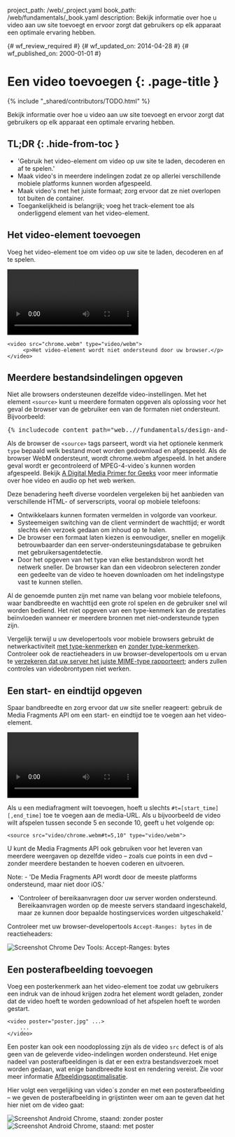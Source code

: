 project_path: /web/_project.yaml
book_path: /web/fundamentals/_book.yaml
description: Bekijk informatie over hoe u video aan uw site toevoegt en ervoor zorgt dat gebruikers op elk apparaat een optimale ervaring hebben.

{# wf_review_required #}
{# wf_updated_on: 2014-04-28 #}
{# wf_published_on: 2000-01-01 #}

# Een video toevoegen {: .page-title }

{% include "_shared/contributors/TODO.html" %}



Bekijk informatie over hoe u video aan uw site toevoegt en ervoor zorgt dat gebruikers op elk apparaat een optimale ervaring hebben.



## TL;DR {: .hide-from-toc }
- 'Gebruik het video-element om video op uw site te laden, decoderen en af te spelen.'
- Maak video's in meerdere indelingen zodat ze op allerlei verschillende mobiele platforms kunnen worden afgespeeld.
- Maak video's met het juiste formaat; zorg ervoor dat ze niet overlopen tot buiten de container.
- Toegankelijkheid is belangrijk; voeg het track-element toe als onderliggend element van het video-element.


## Het video-element toevoegen

Voeg het video-element toe om video op uw site te laden, decoderen en af te spelen.

<video controls>
     <source src="video/chrome.webm" type="video/webm">
     <source src="video/chrome.mp4" type="video/mp4">
     <p>Het video-element wordt niet ondersteund door deze browser.</p>
</video>


    <video src="chrome.webm" type="video/webm">
         <p>Het video-element wordt niet ondersteund door uw browser.</p>
    </video>
    

## Meerdere bestandsindelingen opgeven

Niet alle browsers ondersteunen dezelfde video-instellingen.
Met het element `<source>` kunt u meerdere formaten opgeven als oplossing voor het geval de browser van de gebruiker een van de formaten niet ondersteunt.
Bijvoorbeeld:

<pre class="prettyprint">
{% includecode content_path="web..//fundamentals/design-and-ui/media/video/_code/video-main.html" region_tag="sourcetypes" %}
</pre>

Als de browser de `<source>` tags parseert, wordt via het optionele kenmerk `type` bepaald welk bestand moet worden gedownload en afgespeeld. Als de browser WebM ondersteunt, wordt chrome.webm afgespeeld. In het andere geval wordt er gecontroleerd of MPEG-4-video`s kunnen worden afgespeeld.
Bekijk <a href='//www.xiph.org/video/vid1.shtml' title='Highly entertaining and informative video guide to digital video'>A Digital Media Primer for Geeks</a> voor meer informatie over hoe video en audio op het web werken.

Deze benadering heeft diverse voordelen vergeleken bij het aanbieden van verschillende HTML- of serverscripts, vooral op mobiele telefoons:

* Ontwikkelaars kunnen formaten vermelden in volgorde van voorkeur.
* Systeemeigen switching van de client vermindert de wachttijd; er wordt slechts één verzoek gedaan om inhoud op te halen.
* De browser een formaat laten kiezen is eenvoudiger, sneller en mogelijk betrouwbaarder dan een server-ondersteuningsdatabase te gebruiken met gebruikersagentdetectie.
* Door het opgeven van het type van elke bestandsbron wordt het netwerk sneller. De browser kan dan een videobron selecteren zonder een gedeelte van de video te hoeven downloaden om het indelingstype vast te kunnen stellen.

Al de genoemde punten zijn met name van belang voor mobiele telefoons, waar bandbreedte en wachttijd een grote rol spelen en de gebruiker snel wil worden bediend. 
Het niet opgeven van een type-kenmerk kan de prestaties beïnvloeden wanneer er meerdere bronnen met niet-ondersteunde typen zijn.

Vergelijk terwijl u uw developertools voor mobiele browsers gebruikt de netwerkactiviteit <a href="https://googlesamples.github.io/web-fundamentals/samples/../fundamentals/design-and-ui/media/video/video-main.html">met type-kenmerken</a> en <a href="https://googlesamples.github.io/web-fundamentals/samples/../fundamentals/design-and-ui/media/video/notype.html">zonder type-kenmerken</a>.
Controleer ook de reactieheaders in uw browser-developertools om u ervan te [verzekeren dat uw server het juiste MIME-type rapporteert](//developer.mozilla.org/en/docs/Properly_Configuring_Server_MIME_Types); anders zullen controles van videobrontypen niet werken.

## Een start- en eindtijd opgeven

Spaar bandbreedte en zorg ervoor dat uw site sneller reageert: gebruik de Media Fragments API om een start- en eindtijd toe te voegen aan het video-element.

<video controls>
  <source src="video/chrome.webm#t=5,10" type="video/webm">
  <source src="video/chrome.mp4#t=5,10" type="video/mp4">
     <p>Het video-element wordt niet ondersteund door deze browser.</p>
</video>

Als u een mediafragment wilt toevoegen, hoeft u slechts `#t=[start_time][,end_time]` toe te voegen aan de media-URL. Als u bijvoorbeeld de video wilt afspelen tussen seconde 5 en seconde 10, geeft u het volgende op:


    <source src="video/chrome.webm#t=5,10" type="video/webm">
    

U kunt de Media Fragments API ook gebruiken voor het leveren van meerdere weergaven op dezelfde video &ndash; zoals cue points in een dvd &ndash; zonder meerdere bestanden te hoeven coderen en uitvoeren.

<!-- TODO: Verify note type! -->
Note: - 'De Media Fragments API wordt door de meeste platforms ondersteund, maar niet door iOS.'
- 'Controleer of bereikaanvragen door uw server worden ondersteund. Bereikaanvragen worden op de meeste servers standaard ingeschakeld, maar ze kunnen door bepaalde hostingservices worden uitgeschakeld.'


Controleer met uw browser-developertools `Accept-Ranges: bytes` in de reactieheaders:

<img class="center" alt="Screenshot Chrome Dev Tools: Accept-Ranges: bytes" src="images/Accept-Ranges-Chrome-Dev-Tools.png">

## Een posterafbeelding toevoegen

Voeg een posterkenmerk aan het video-element toe zodat uw gebruikers een indruk van de inhoud krijgen zodra het element wordt geladen, zonder dat de video hoeft te worden gedownload of het afspelen hoeft te worden gestart.


    <video poster="poster.jpg" ...>
        ...
    </video>
    

Een poster kan ook een noodoplossing zijn als de video `src` defect is of als geen van de geleverde video-indelingen worden ondersteund. Het enige nadeel van posterafbeeldingen is dat er een extra bestandsverzoek moet worden gedaan, wat enige bandbreedte kost en rendering vereist. Zie voor meer informatie [Afbeeldingsoptimalisatie](../../performance/optimizing-content-efficiency/optimize-encoding-and-transfer.html#image-optimization).

Hier volgt een vergelijking van video`s zonder en met een posterafbeelding &ndash; we geven de posterafbeelding in grijstinten weer om aan te geven dat het hier niet om de video gaat:

<div class="mdl-grid">
  <div class="mdl-cell mdl-cell--6--col">
    <img class="center" alt="Screenshot Android Chrome, staand: zonder poster" src="images/Chrome-Android-video-no-poster.png">
  </div>

  <div class="mdl-cell mdl-cell--6--col">
    <img class="center" alt="Screenshot Android Chrome, staand: met poster" src="images/Chrome-Android-video-poster.png">
  </div>
</div>



